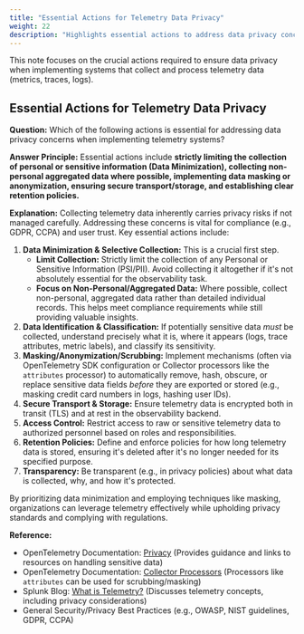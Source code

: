```yaml
---
title: "Essential Actions for Telemetry Data Privacy"
weight: 22
description: "Highlights essential actions to address data privacy concerns when collecting telemetry, emphasizing data minimization."
---
```


This note focuses on the crucial actions required to ensure data privacy when implementing systems that collect and process telemetry data (metrics, traces, logs).

## Essential Actions for Telemetry Data Privacy

**Question:** Which of the following actions is essential for addressing data privacy concerns when implementing telemetry systems?

**Answer Principle:** Essential actions include **strictly limiting the collection of personal or sensitive information (Data Minimization), collecting non-personal aggregated data where possible, implementing data masking or anonymization, ensuring secure transport/storage, and establishing clear retention policies.**

**Explanation:**
Collecting telemetry data inherently carries privacy risks if not managed carefully. Addressing these concerns is vital for compliance (e.g., GDPR, CCPA) and user trust. Key essential actions include:

1. **Data Minimization & Selective Collection:** This is a crucial first step.
    * **Limit Collection:** Strictly limit the collection of any Personal or Sensitive Information (PSI/PII). Avoid collecting it altogether if it's not absolutely essential for the observability task.
    * **Focus on Non-Personal/Aggregated Data:** Where possible, collect non-personal, aggregated data rather than detailed individual records. This helps meet compliance requirements while still providing valuable insights.
2. **Data Identification & Classification:** If potentially sensitive data *must* be collected, understand precisely what it is, where it appears (logs, trace attributes, metric labels), and classify its sensitivity.
3. **Masking/Anonymization/Scrubbing:** Implement mechanisms (often via OpenTelemetry SDK configuration or Collector processors like the `attributes` processor) to automatically remove, hash, obscure, or replace sensitive data fields *before* they are exported or stored (e.g., masking credit card numbers in logs, hashing user IDs).
4. **Secure Transport & Storage:** Ensure telemetry data is encrypted both in transit (TLS) and at rest in the observability backend.
5. **Access Control:** Restrict access to raw or sensitive telemetry data to authorized personnel based on roles and responsibilities.
6. **Retention Policies:** Define and enforce policies for how long telemetry data is stored, ensuring it's deleted after it's no longer needed for its specified purpose.
7. **Transparency:** Be transparent (e.g., in privacy policies) about what data is collected, why, and how it's protected.

By prioritizing data minimization and employing techniques like masking, organizations can leverage telemetry effectively while upholding privacy standards and complying with regulations.

**Reference:**

* OpenTelemetry Documentation: [Privacy](https://opentelemetry.io/docs/concepts/privacy/) (Provides guidance and links to resources on handling sensitive data)
* OpenTelemetry Documentation: [Collector Processors](https://opentelemetry.io/docs/collector/configuration/#processors) (Processors like `attributes` can be used for scrubbing/masking)
* Splunk Blog: [What is Telemetry?](https://www.splunk.com/en_us/blog/learn/what-is-telemetry.html) (Discusses telemetry concepts, including privacy considerations)
* General Security/Privacy Best Practices (e.g., OWASP, NIST guidelines, GDPR, CCPA)
